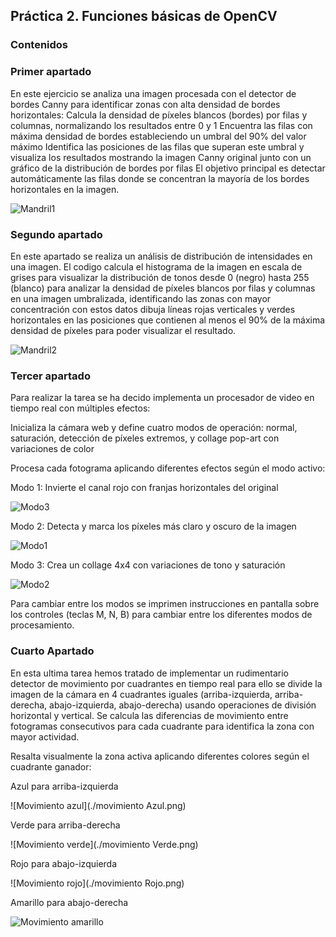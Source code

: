 ## Práctica 2. Funciones básicas de OpenCV

### Contenidos

### Primer apartado

En este ejercicio se analiza una imagen procesada con el detector de bordes Canny para identificar zonas con alta densidad de bordes horizontales:
Calcula la densidad de píxeles blancos (bordes) por filas y columnas, normalizando los resultados entre 0 y 1
Encuentra las filas con máxima densidad de bordes estableciendo un umbral del 90% del valor máximo
Identifica las posiciones de las filas que superan este umbral y visualiza los resultados mostrando la imagen Canny original junto con un gráfico de la distribución de bordes por filas
El objetivo principal es detectar automáticamente las filas donde se concentran la mayoría de los bordes horizontales en la imagen.

![Mandril1](./Mandril1.png)

### Segundo apartado 

En este apartado se realiza un análisis de distribución de intensidades en una imagen.
El codigo calcula el histograma de la imagen en escala de grises para visualizar la distribución de tonos desde 0 (negro) hasta 255 (blanco) para analizar la densidad de píxeles blancos por filas y columnas en una imagen umbralizada, identificando las zonas con mayor concentración con estos datos 
dibuja líneas rojas verticales y verdes horizontales en las posiciones que contienen al menos el 90% de la máxima densidad de píxeles para poder visualizar el resultado.

![Mandril2](./Mandril2.png)


### Tercer apartado 

Para realizar la tarea se ha decido implementa un procesador de video en tiempo real con múltiples efectos:

Inicializa la cámara web y define cuatro modos de operación: normal, saturación, detección de píxeles extremos, y collage pop-art con variaciones de color

Procesa cada fotograma aplicando diferentes efectos según el modo activo:

Modo 1: Invierte el canal rojo con franjas horizontales del original

![Modo3](./Modo3.png)

Modo 2: Detecta y marca los píxeles más claro y oscuro de la imagen

![Modo1](./Modo1.png)

Modo 3: Crea un collage 4x4 con variaciones de tono y saturación

![Modo2](./Modo2.png)

Para cambiar entre los modos se imprimen instrucciones en pantalla sobre los controles (teclas M, N, B) para cambiar entre los diferentes modos de procesamiento.


### Cuarto Apartado

En esta ultima tarea hemos tratado de implementar un rudimentario detector de movimiento por cuadrantes en tiempo real para ello se divide la imagen
de la cámara en 4 cuadrantes iguales (arriba-izquierda, arriba-derecha, abajo-izquierda, abajo-derecha) usando operaciones de división horizontal y vertical. 
Se calcula las diferencias de movimiento entre fotogramas consecutivos para cada cuadrante  para identifica la zona con mayor actividad. 

Resalta visualmente la zona activa aplicando diferentes colores según el cuadrante ganador:

Azul para arriba-izquierda

![Movimiento azul](./movimiento Azul.png)

Verde para arriba-derecha

![Movimiento verde](./movimiento Verde.png)

Rojo para abajo-izquierda

![Movimiento rojo](./movimiento Rojo.png)

Amarillo para abajo-derecha

![Movimiento amarillo](./movimiento_amarillo.png)

